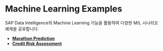 Machine Learning Examples
===
SAP Data Intelligence의 Machine Learning 기능을 활용하여 다양한 M/L 시나리오 예제을 공유합니다.<br>

* **[Marathon Prediction](Marathon/Readme.md)**
* **[Credit Risk Assessment](CreditRisk/Readme.md)**

